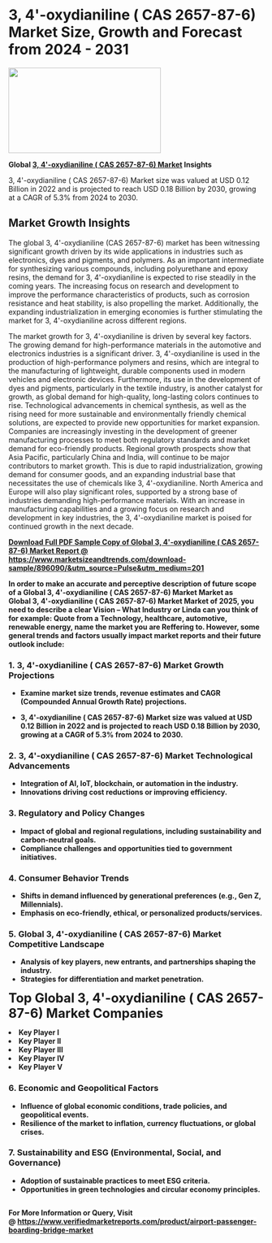 <H1>3, 4'-oxydianiline ( CAS 2657-87-6) Market Size, Growth and Forecast from 2024 - 2031</H1><img class="aligncenter size-medium wp-image-584254" src="https://thirdeyenews.in/wp-content/uploads/2024/09/Global-Market-Research-300x168.jpeg" alt="" width="300" height="168" /><p><strong>Global&nbsp;<a href="https://www.marketsizeandtrends.com/download-sample/896090/&amp;utm_source=Pulse&amp;utm_medium=201">3, 4'-oxydianiline ( CAS 2657-87-6) Market</a> Insights</strong></p><p>3, 4'-oxydianiline ( CAS 2657-87-6) Market size was valued at USD 0.12 Billion in 2022 and is projected to reach USD 0.18 Billion by 2030, growing at a CAGR of 5.3% from 2024 to 2030.</p><p><h2>Market Growth Insights</h2> <p>The global 3, 4'-oxydianiline (CAS 2657-87-6) market has been witnessing significant growth driven by its wide applications in industries such as electronics, dyes and pigments, and polymers. As an important intermediate for synthesizing various compounds, including polyurethane and epoxy resins, the demand for 3, 4'-oxydianiline is expected to rise steadily in the coming years. The increasing focus on research and development to improve the performance characteristics of products, such as corrosion resistance and heat stability, is also propelling the market. Additionally, the expanding industrialization in emerging economies is further stimulating the market for 3, 4'-oxydianiline across different regions.</p> <p><strong><a href="download-link"></a></strong></p> <p>The market growth for 3, 4'-oxydianiline is driven by several key factors. The growing demand for high-performance materials in the automotive and electronics industries is a significant driver. 3, 4'-oxydianiline is used in the production of high-performance polymers and resins, which are integral to the manufacturing of lightweight, durable components used in modern vehicles and electronic devices. Furthermore, its use in the development of dyes and pigments, particularly in the textile industry, is another catalyst for growth, as global demand for high-quality, long-lasting colors continues to rise. Technological advancements in chemical synthesis, as well as the rising need for more sustainable and environmentally friendly chemical solutions, are expected to provide new opportunities for market expansion. Companies are increasingly investing in the development of greener manufacturing processes to meet both regulatory standards and market demand for eco-friendly products. Regional growth prospects show that Asia Pacific, particularly China and India, will continue to be major contributors to market growth. This is due to rapid industrialization, growing demand for consumer goods, and an expanding industrial base that necessitates the use of chemicals like 3, 4'-oxydianiline. North America and Europe will also play significant roles, supported by a strong base of industries demanding high-performance materials. With an increase in manufacturing capabilities and a growing focus on research and development in key industries, the 3, 4'-oxydianiline market is poised for continued growth in the next decade.</p> <p><strong><a href="get-more-link"></p><p><span class=""><strong>Download Full PDF Sample Copy of Global 3, 4'-oxydianiline ( CAS 2657-87-6) Market Report</strong> @ <a href="https://www.marketsizeandtrends.com/download-sample/896090/&amp;utm_source=Pulse&amp;utm_medium=201" target="_blank">https://www.marketsizeandtrends.com/download-sample/896090/&amp;utm_source=Pulse&amp;utm_medium=201</a></span></p><p>In order to make an accurate and perceptive description of future scope of a Global&nbsp;3, 4'-oxydianiline ( CAS 2657-87-6) Market Market as Global&nbsp;3, 4'-oxydianiline ( CAS 2657-87-6) Market Market of 2025, you need to describe a clear Vision &ndash; What Industry or Linda can you think of for example: Quote from a Technology, healthcare, automotive, renewable energy, name the market you are Reffering to. However, some general trends and factors usually impact market reports and their future outlook include:</p><h3>1.&nbsp;<strong>3, 4'-oxydianiline ( CAS 2657-87-6) Market Growth Projections</strong></h3><ul><li>Examine market size trends, revenue estimates and CAGR (Compounded Annual Growth Rate) projections.</li><li><p>3, 4'-oxydianiline ( CAS 2657-87-6) Market size was valued at USD 0.12 Billion in 2022 and is projected to reach USD 0.18 Billion by 2030, growing at a CAGR of 5.3% from 2024 to 2030.</p></li></ul><h3>2.&nbsp;<strong>3, 4'-oxydianiline ( CAS 2657-87-6) Market Technological Advancements</strong></h3><ul><li>Integration of AI, IoT, blockchain, or automation in the industry.</li><li>Innovations driving cost reductions or improving efficiency.</li></ul><h3>3.&nbsp;<strong>Regulatory and Policy Changes</strong></h3><ul><li>Impact of global and regional regulations, including sustainability and carbon-neutral goals.</li><li>Compliance challenges and opportunities tied to government initiatives.</li></ul><h3>4.&nbsp;<strong>Consumer Behavior Trends</strong></h3><ul><li>Shifts in demand influenced by generational preferences (e.g., Gen Z, Millennials).</li><li>Emphasis on eco-friendly, ethical, or personalized products/services.</li></ul><h3>5.&nbsp;<strong>Global 3, 4'-oxydianiline ( CAS 2657-87-6) Market Competitive Landscape</strong></h3><ul><li>Analysis of key players, new entrants, and partnerships shaping the industry.</li><li>Strategies for differentiation and market penetration.</li></ul><p data-pm-slice="1 1 []"><span style="color: inherit; font-family: inherit; font-size: 25px;">Top Global 3, 4'-oxydianiline ( CAS 2657-87-6) Market Companies</span></p><div class="" data-test-id=""><p><li>Key Player I</li><li> Key Player II</li><li> Key Player III</li><li> Key Player IV</li><li> Key Player V</li></p></div><h3>6.&nbsp;<strong>Economic and Geopolitical Factors</strong></h3><ul><li>Influence of global economic conditions, trade policies, and geopolitical events.</li><li>Resilience of the market to inflation, currency fluctuations, or global crises.</li></ul><h3>7.&nbsp;<strong>Sustainability and ESG (Environmental, Social, and Governance)</strong></h3><ul><li>Adoption of sustainable practices to meet ESG criteria.</li><li>Opportunities in green technologies and circular economy principles.</li></ul><h2><strong style="font-size: 14px;">For More Information or Query, Visit @&nbsp;</strong><a style="background-color: #ffffff; font-size: 14px;" href="https://www.marketsizeandtrends.com/report/3-4-oxydianiline-cas-2657-87-6-market/" target="_blank">https://www.verifiedmarketreports.com/product/airport-passenger-boarding-bridge-market</a></h2>
